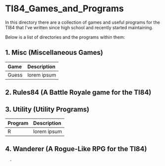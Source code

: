 # TI84_Games_and_Programs
In this directory there are a collection of games and useful programs for the TI84 that I've written since high school and recently started maintaining.

Below is a list of directories and the programs within them:
## 1. Misc (Miscellaneous Games)
|Game|Description|
|:---|:----------|
|Guess|lorem ipsum|
## 2. Rules84 (A Battle Royale game for the TI84)

## 3. Utility (Utility Programs)
|Program|Description|
|:---|:----------|
|R|lorem ipsum|
## 4. Wanderer (A Rogue-Like RPG for the TI84)
      -
